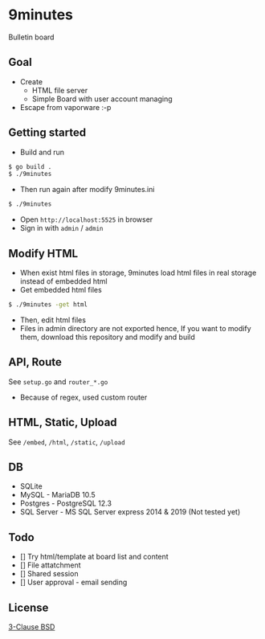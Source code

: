 # 9minutes

Bulletin board

## Goal

* Create
    * HTML file server
    * Simple Board with user account managing
* Escape from vaporware :-p

## Getting started

* Build and run
```sh
$ go build .
$ ./9minutes
```
* Then run again after modify 9minutes.ini
```sh
$ ./9minutes
```
* Open `http://localhost:5525` in browser
* Sign in with `admin` / `admin`


## Modify HTML

* When exist html files in storage, 9minutes load html files in real storage instead of embedded html
* Get embedded html files
```sh
$ ./9minutes -get html
```
* Then, edit html files
* Files in admin directory are not exported hence, If you want to modify them, download this repository and modify and build


## API, Route

See `setup.go` and `router_*.go`

* Because of regex, used custom router


## HTML, Static, Upload

See `/embed`, `/html`, `/static`, `/upload`


## DB

* SQLite
* MySQL - MariaDB 10.5
* Postgres - PostgreSQL 12.3
* SQL Server - MS SQL Server express 2014 & 2019 (Not tested yet)


## Todo
* [] Try html/template at board list and content
* [] File attatchment
* [] Shared session
* [] User approval - email sending

## License

[3-Clause BSD](https://opensource.org/licenses/BSD-3-Clause)
